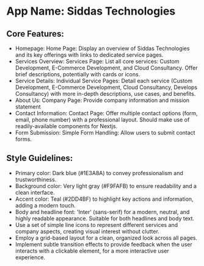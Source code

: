 # **App Name**: Siddas Technologies

## Core Features:

- Homepage: Home Page: Display an overview of Siddas Technologies and its key offerings with links to dedicated service pages.
- Services Overview: Services Page: List all core services: Custom Development, E-Commerce Development, and Cloud Consultancy. Offer brief descriptions, potentially with cards or icons.
- Service Details: Individual Service Pages: Detail each service (Custom Development, E-Commerce Development, Cloud Consultancy, Develops Consultancy) with more in-depth descriptions, use cases, and benefits.
- About Us: Company Page:  Provide company information and mission statement
- Contact Information: Contact Page: Offer multiple contact options (form, email, phone number) with a professional layout. Should make use of readily-available components for Nextjs.
- Form Submission: Simple Form Handling: Allow users to submit contact forms.

## Style Guidelines:

- Primary color: Dark blue (#1E3A8A) to convey professionalism and trustworthiness.
- Background color: Very light gray (#F9FAFB) to ensure readability and a clean interface.
- Accent color: Teal (#2DD4BF) to highlight key actions and information, adding a modern touch.
- Body and headline font: 'Inter' (sans-serif) for a modern, neutral, and highly readable appearance. Suitable for both headlines and body text.
- Use a set of simple line icons to represent different services and company aspects, creating visual interest without clutter.
- Employ a grid-based layout for a clean, organized look across all pages.
- Implement subtle transition effects to provide feedback when the user interacts with a clickable element, for a more interactive user experience.